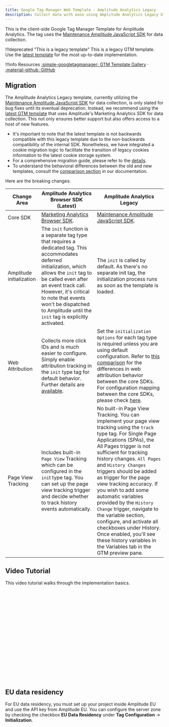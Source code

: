 ```yaml
---
title: Google Tag Manager Web Template - Amplitude Analytics Legacy
description: Collect data with ease using Amplitude Analytics Legacy GTM template - the official client-side Google Tag Manager template for seamless data collection.
---
```


This is the client-side Google Tag Manager Template for Amplitude Analytics. The tag uses the [Maintenance Amplitude JavaScript SDK](../sdks/javascript/index.md) for data collection.

!!!deprecated "This is a legacy template"
    This is a legacy GTM template. Use the [latest template](./google-tag-manager-client.md) for the most up-to-date implementation.

!!!info Resources
    [:simple-googletagmanager: GTM Template Gallery](https://tagmanager.google.com/gallery/#/owners/amplitude/templates/amplitude-gtm-template) · [:material-github: GitHub](https://github.com/amplitude/amplitude-gtm-template)

## Migration

The Amplitude Analytics Legacy template, currently utilizing the [Maintenance Amplitude JavaScript SDK](../sdks/javascript/index.md) for data collection, is only slated for bug fixes until its eventual deprecation. Instead, we recommend using the [latest GTM template](./google-tag-manager-client/) that uses Amplitude's Marketing Analytics SDK for data collection. This not only ensures better support but also offers access to a host of new features.

- It's important to note that the latest template is not backwards compatible with this legacy template due to the non-backwards compatibility of the internal SDK. Nonetheless, we have integrated a cookie migration logic to facilitate the transition of legacy cookies information to the latest cookie storage system.
- For a comprehensive migration guide, please refer to the [details](../../sdks/typescript-browser/migration/).
- To understand the behavioral differences between the old and new templates, consult the [comparison section](../../sdks/typescript-browser/migration/#comparison) in our documentation.

Here are the breaking changes:

| <div class="big-column">Change Area</div>  | Amplitude Analytics Browser SDK (Latest) | Amplitude Analytics Legacy |
| --- | --- | --- |
| Core SDK | [Marketing Analytics Browser SDK](../../sdks/marketing-analytics-browser/). | [Maintenance Amplitude JavaScript SDK](../sdks/javascript/index.md). |
| Amplitude initialization | The `init` function is a separate tag type that requires a dedicated tag. This accommodates deferred initialization, which allows the `init` tag to be called even after an event track call. However, it's critical to note that events won't be dispatched to Amplitude until the `init` tag is explicitly activated.  | The `init` is called by default. As there's no separate init tag, the initialization process runs as soon as the template is loaded. |
| Web Attribution | Collects more click IDs and is much easier to configure. Simply enable attribution tracking in the `init` type tag for default behavior. Further details are [available](../sources/google-tag-manager-client/#select-a-tag-types). | Set the `initialization Options` for each tag type is required unless you are using default configuration. Refer to [this comparison](../../sdks/typescript-browser/migration/#comparison) for the differences in web attribution behavior between the core SDKs. For configuration mapping between the core SDKs, please check [here](../../sdks/typescript-browser/migration/#configuration). |
| Page View Tracking | Includes built-in `Page View` Tracking which can be configured in the `ini`t type tag. You can set up the page view tracking trigger and decide whether to track history events automatically. | No built-in Page View Tracking. You can implement your page view tracking using the `track` type tag. For Single Page Applications (SPAs), the All Pages trigger is not sufficient for tracking history changes. `All Pages` and `History Changes` triggers should be added as trigger for the page view tracking accuracy. If you wish to add some automatic variables provided by the `History Change` trigger, navigate to the variable section, configure, and activate all checkboxes under History. Once enabled, you'll see these history variables in the Variables tab in the GTM preview pane. |

## Video Tutorial

This video tutorial walks through the implementation basics. 

<script src="https://fast.wistia.com/embed/medias/ks4mh1i79u.jsonp" async></script><script src="https://fast.wistia.com/assets/external/E-v1.js" async></script><div class="wistia_responsive_padding" style="padding:56.25% 0 0 0;position:relative;"><div class="wistia_responsive_wrapper" style="height:100%;left:0;position:absolute;top:0;width:100%;"><div class="wistia_embed wistia_async_ks4mh1i79u videoFoam=true" style="height:100%;position:relative;width:100%"><div class="wistia_swatch" style="height:100%;left:0;opacity:0;overflow:hidden;position:absolute;top:0;transition:opacity 200ms;width:100%;"><img src="https://fast.wistia.com/embed/medias/ks4mh1i79u/swatch" style="filter:blur(5px);height:100%;object-fit:contain;width:100%;" alt="" aria-hidden="true" onload="this.parentNode.style.opacity=1;" /></div></div></div></div>

## EU data residency 

For EU data residency, you must set up your project inside Amplitude EU and use the API key from Amplitude EU. You can configure the server zone by checking the checkbox **EU Data Residency** under **Tag Configuration** -> **Initialization**.